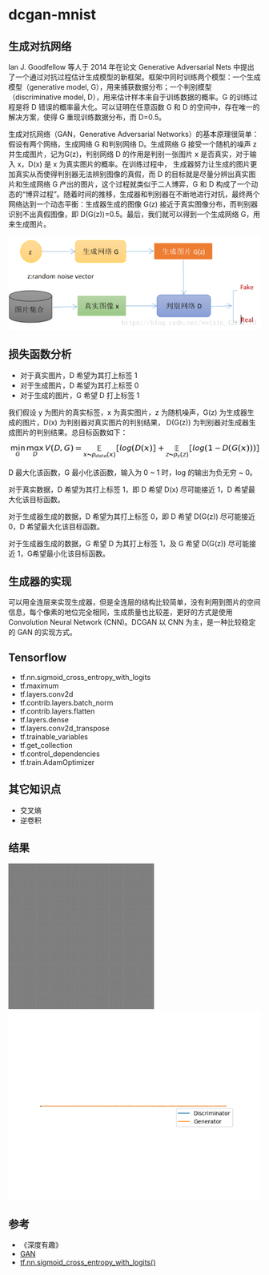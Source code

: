 # dcgan-mnist

## 生成对抗网络

Ian J. Goodfellow 等人于 2014 年在论文 Generative Adversarial Nets 中提出了一个通过对抗过程估计生成模型的新框架。框架中同时训练两个模型：一个生成模型（generative model, G），用来捕获数据分布；一个判别模型（discriminative model, D），用来估计样本来自于训练数据的概率。G 的训练过程是将 D 错误的概率最大化。可以证明在任意函数 G 和 D 的空间中，存在唯一的解决方案，使得 G 重现训练数据分布，而 D=0.5。

生成对抗网络（GAN，Generative Adversarial Networks）的基本原理很简单：假设有两个网络，生成网络 G 和判别网络 D。生成网络 G 接受一个随机的噪声 z 并生成图片，记为G(z)，判别网络 D 的作用是判别一张图片 x 是否真实，对于输入 x，D(x) 是 x 为真实图片的概率。在训练过程中， 生成器努力让生成的图片更加真实从而使得判别器无法辨别图像的真假，而 D 的目标就是尽量分辨出真实图片和生成网络 G 产出的图片，这个过程就类似于二人博弈，G 和 D 构成了一个动态的“博弈过程”。随着时间的推移，生成器和判别器在不断地进行对抗，最终两个网络达到一个动态平衡：生成器生成的图像 G(z) 接近于真实图像分布，而判别器识别不出真假图像，即 D(G(z))=0.5。最后，我们就可以得到一个生成网络 G，用来生成图片。

![](gan_theory.png)

## 损失函数分析

- 对于真实图片，D 希望为其打上标签 1
- 对于生成图片，D 希望为其打上标签 0
- 对于生成的图片，G 希望 D 打上标签 1

我们假设 y 为图片的真实标签，x 为真实图片，z 为随机噪声，G(z) 为生成器生成的图片，D(x) 为判别器对真实图片的判别结果， D(G(z)) 为判别器对生成器生成图片的判别结果。总目标函数如下：

![](object_function.png)


D 最大化该函数，G 最小化该函数，输入为 0 ~ 1 时，log 的输出为负无穷 ~ 0。

对于真实数据，D 希望为其打上标签 1，即 D 希望 D(x) 尽可能接近 1，D 希望最大化该目标函数。

对于生成器生成的数据，D 希望为其打上标签 0，即 D 希望 D(G(z)) 尽可能接近 0，D 希望最大化该目标函数。

对于生成器生成的数据，G 希望 D 为其打上标签 1，及 G 希望 D(G(z)) 尽可能接近 1，G希望最小化该目标函数。


## 生成器的实现

可以用全连层来实现生成器，但是全连层的结构比较简单，没有利用到图片的空间信息，每个像素的地位完全相同，生成质量也比较差，更好的方式是使用 Convolution Neural Network (CNN)。DCGAN 以 CNN 为主，是一种比较稳定的 GAN 的实现方式。

## Tensorflow

- tf.nn.sigmoid_cross_entropy_with_logits
- tf.maximum
- tf.layers.conv2d
- tf.contrib.layers.batch_norm
- tf.contrib.layers.flatten
- tf.layers.dense
- tf.layers.conv2d_transpose
- tf.trainable_variables
- tf.get_collection
- tf.control_dependencies
- tf.train.AdamOptimizer

## 其它知识点

- 交叉熵
- 逆卷积

## 结果

![](samples.gif)
![](loss.png)

## 参考

- 《深度有趣》
- [GAN](https://github.com/YadiraF/GAN)
- [tf.nn.sigmoid_cross_entropy_with_logits()](https://blog.csdn.net/m0_37393514/article/details/81393819)
